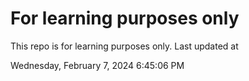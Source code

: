 # For learning purposes only
This repo is for learning purposes only.
Last updated at

Wednesday, February 7, 2024 6:45:06 PM

